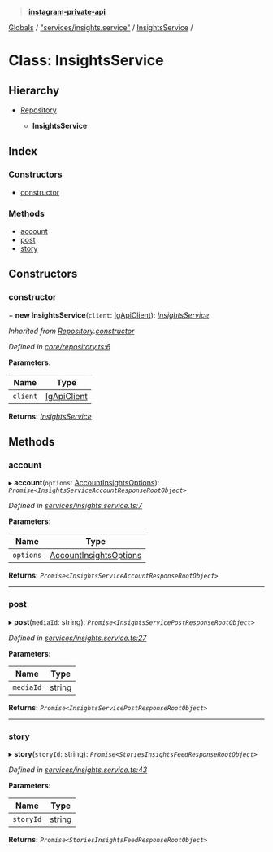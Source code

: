 > **[instagram-private-api](../README.md)**

[Globals](../README.md) / ["services/insights.service"](../modules/_services_insights_service_.md) / [InsightsService](_services_insights_service_.insightsservice.md) /

# Class: InsightsService

## Hierarchy

* [Repository](_core_repository_.repository.md)

  * **InsightsService**

## Index

### Constructors

* [constructor](_services_insights_service_.insightsservice.md#constructor)

### Methods

* [account](_services_insights_service_.insightsservice.md#account)
* [post](_services_insights_service_.insightsservice.md#post)
* [story](_services_insights_service_.insightsservice.md#story)

## Constructors

###  constructor

\+ **new InsightsService**(`client`: [IgApiClient](_core_client_.igapiclient.md)): *[InsightsService](_services_insights_service_.insightsservice.md)*

*Inherited from [Repository](_core_repository_.repository.md).[constructor](_core_repository_.repository.md#constructor)*

*Defined in [core/repository.ts:6](https://github.com/dilame/instagram-private-api/blob/173bc62/src/core/repository.ts#L6)*

**Parameters:**

Name | Type |
------ | ------ |
`client` | [IgApiClient](_core_client_.igapiclient.md) |

**Returns:** *[InsightsService](_services_insights_service_.insightsservice.md)*

## Methods

###  account

▸ **account**(`options`: [AccountInsightsOptions](../interfaces/_types_insights_options_.accountinsightsoptions.md)): *`Promise<InsightsServiceAccountResponseRootObject>`*

*Defined in [services/insights.service.ts:7](https://github.com/dilame/instagram-private-api/blob/173bc62/src/services/insights.service.ts#L7)*

**Parameters:**

Name | Type |
------ | ------ |
`options` | [AccountInsightsOptions](../interfaces/_types_insights_options_.accountinsightsoptions.md) |

**Returns:** *`Promise<InsightsServiceAccountResponseRootObject>`*

___

###  post

▸ **post**(`mediaId`: string): *`Promise<InsightsServicePostResponseRootObject>`*

*Defined in [services/insights.service.ts:27](https://github.com/dilame/instagram-private-api/blob/173bc62/src/services/insights.service.ts#L27)*

**Parameters:**

Name | Type |
------ | ------ |
`mediaId` | string |

**Returns:** *`Promise<InsightsServicePostResponseRootObject>`*

___

###  story

▸ **story**(`storyId`: string): *`Promise<StoriesInsightsFeedResponseRootObject>`*

*Defined in [services/insights.service.ts:43](https://github.com/dilame/instagram-private-api/blob/173bc62/src/services/insights.service.ts#L43)*

**Parameters:**

Name | Type |
------ | ------ |
`storyId` | string |

**Returns:** *`Promise<StoriesInsightsFeedResponseRootObject>`*